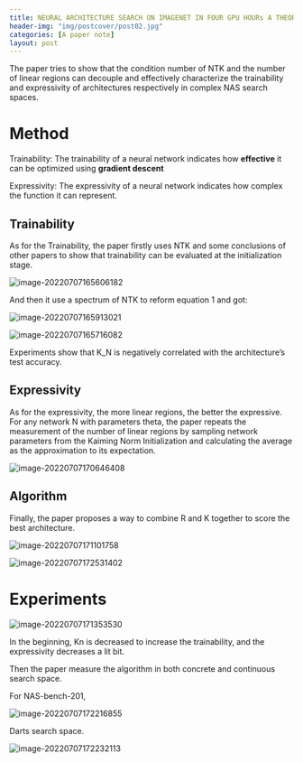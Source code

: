 ```yaml
---
title: NEURAL ARCHITECTURE SEARCH ON IMAGENET IN FOUR GPU HOURs A THEORETICALLY INSPIRED PERSPECTIVE
header-img: "img/postcover/post02.jpg"
categories: [A paper note]
layout: post
---
```


The paper tries to show that the condition number of NTK and the number of linear regions can decouple and effectively characterize the trainability and expressivity of architectures respectively in complex NAS search spaces.

# Method

Trainability: The trainability of a neural network indicates how **effective** it can be optimized using **gradient descent**

Expressivity: The expressivity of a neural network indicates how complex the function it can represent.

## Trainability

As for the Trainability, the paper firstly uses NTK and some conclusions of other papers to show that trainability can be evaluated at the initialization stage.

![image-20220707165606182](https://github.com/NLGithubWP/tech-notebook/raw/master/img/a_img_store/image-20220707165606182.png)

And then it use a spectrum of NTK to reform equation 1 and got:

![image-20220707165913021](https://github.com/NLGithubWP/tech-notebook/raw/master/img/a_img_store/image-20220707165913021.png)

![image-20220707165716082](https://github.com/NLGithubWP/tech-notebook/raw/master/img/a_img_store/image-20220707165716082.png)

Experiments show that K_N is negatively correlated with the architecture’s test accuracy.

## Expressivity

As for the expressivity, the more linear regions, the better the expressive. For any network N with parameters theta, the paper repeats the measurement of the number of linear regions by sampling network parameters from the Kaiming Norm Initialization and calculating the average as the approximation to its expectation.

![image-20220707170646408](https://github.com/NLGithubWP/tech-notebook/raw/master/img/a_img_store/image-20220707170646408.png)

## Algorithm

Finally, the paper proposes a way to combine R and K together to score the best architecture. 

![image-20220707171101758](https://github.com/NLGithubWP/tech-notebook/raw/master/img/a_img_store/image-20220707171101758.png)

![image-20220707172531402](https://github.com/NLGithubWP/tech-notebook/raw/master/img/a_img_store/image-20220707172531402.png)

# Experiments

![image-20220707171353530](https://github.com/NLGithubWP/tech-notebook/raw/master/img/a_img_store/image-20220707171353530.png)

In the beginning, Kn is decreased to increase the trainability, and the expressivity decreases a lit bit. 

Then the paper measure the algorithm in both concrete and continuous search space. 

For NAS-bench-201, 

![image-20220707172216855](https://github.com/NLGithubWP/tech-notebook/raw/master/img/a_img_store/image-20220707172216855.png)

Darts search space. 

![image-20220707172232113](https://github.com/NLGithubWP/tech-notebook/raw/master/img/a_img_store/image-20220707172232113.png)